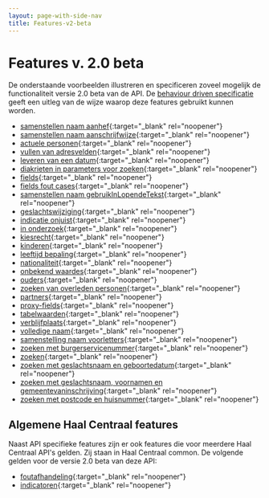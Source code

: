 ```yaml
---
layout: page-with-side-nav
title: Features-v2-beta
---
```

# Features v. 2.0 beta
De onderstaande voorbeelden illustreren en specificeren zoveel mogelijk de functionaliteit versie 2.0 beta van de API.
De [behaviour driven specificatie](https://github.com/VNG-Realisatie/Haal-Centraal-BRP-bevragen/blob/develop/features/README.md) geeft een uitleg van de wijze waarop deze features gebruikt kunnen worden.

- [samenstellen naam aanhef](https://github.com/VNG-Realisatie/Haal-Centraal-BRP-bevragen/blob/develop/features/aanhef.feature){:target="_blank" rel="noopener"}
- [samenstellen naam aanschrijfwijze](https://github.com/VNG-Realisatie/Haal-Centraal-BRP-bevragen/blob/develop/features/aanschrijfwijze.feature){:target="_blank" rel="noopener"}
- [actuele personen](https://github.com/VNG-Realisatie/Haal-Centraal-BRP-bevragen/blob/develop/features/actuele_persoon.feature){:target="_blank" rel="noopener"}
- [vullen van adresvelden](https://github.com/VNG-Realisatie/Haal-Centraal-BRP-bevragen/blob/develop/features/adres.feature){:target="_blank" rel="noopener"}
- [leveren van een datum](https://github.com/VNG-Realisatie/Haal-Centraal-BRP-bevragen/blob/develop/features/datum.feature){:target="_blank" rel="noopener"}
- [diakrieten in parameters voor zoeken](https://github.com/VNG-Realisatie/Haal-Centraal-BRP-bevragen/blob/develop/features/diakrieten_in_parameter.feature){:target="_blank" rel="noopener"}
- [fields](https://github.com/VNG-Realisatie/Haal-Centraal-BRP-bevragen/blob/develop/features/fields.feature){:target="_blank" rel="noopener"}
- [fields fout cases](https://github.com/VNG-Realisatie/Haal-Centraal-BRP-bevragen/blob/develop/fields-fout-cases.feature){:target="_blank" rel="noopener"}
- [samenstellen naam gebruikInLopendeTekst](https://github.com/VNG-Realisatie/Haal-Centraal-BRP-bevragen/blob/develop/features/gebruik_in_lopende_tekst.feature){:target="_blank" rel="noopener"}
- [geslachtswijziging](https://github.com/VNG-Realisatie/Haal-Centraal-BRP-bevragen/blob/develop/features/geslachtswijziging.feature){:target="_blank" rel="noopener"}
- [indicatie onjuist](https://github.com/VNG-Realisatie/Haal-Centraal-BRP-bevragen/blob/develop/features/indicatie_onjuist.feature){:target="_blank" rel="noopener"}
- [in onderzoek](https://github.com/VNG-Realisatie/Haal-Centraal-BRP-bevragen/blob/develop/features/in_onderzoek.feature){:target="_blank" rel="noopener"}
- [kiesrecht](https://github.com/VNG-Realisatie/Haal-Centraal-BRP-bevragen/blob/develop/features/kiesrecht.feature){:target="_blank" rel="noopener"}
- [kinderen](https://github.com/VNG-Realisatie/Haal-Centraal-BRP-bevragen/blob/develop/features/kinderen.feature){:target="_blank" rel="noopener"}
- [leeftijd bepaling](https://github.com/VNG-Realisatie/Haal-Centraal-BRP-bevragen/blob/develop/features/leeftijd_bepaling.feature){:target="_blank" rel="noopener"}
- [nationaliteit](https://github.com/VNG-Realisatie/Haal-Centraal-BRP-bevragen/blob/develop/features/nationaliteit.feature){:target="_blank" rel="noopener"}
- [onbekend waardes](https://github.com/VNG-Realisatie/Haal-Centraal-BRP-bevragen/blob/develop/features/onbekend_waardes.feature){:target="_blank" rel="noopener"}
- [ouders](https://github.com/VNG-Realisatie/Haal-Centraal-BRP-bevragen/blob/develop/features/ouders.feature){:target="_blank" rel="noopener"}
- [zoeken van overleden personen](https://github.com/VNG-Realisatie/Haal-Centraal-BRP-bevragen/blob/develop/features/overleden_personen.feature){:target="_blank" rel="noopener"}
- [partners](https://github.com/VNG-Realisatie/Haal-Centraal-BRP-bevragen/blob/develop/features/partners.feature){:target="_blank" rel="noopener"}
- [proxy-fields](https://github.com/VNG-Realisatie/Haal-Centraal-BRP-bevragen/blob/develop/features/proxy-fields.feature){:target="_blank" rel="noopener"}
- [tabelwaarden](https://github.com/VNG-Realisatie/Haal-Centraal-BRP-bevragen/blob/develop/features/tabelwaarden.feature){:target="_blank" rel="noopener"}
- [verblijfplaats](https://github.com/VNG-Realisatie/Haal-Centraal-BRP-bevragen/blob/develop/features/verblijfplaats.feature){:target="_blank" rel="noopener"}
- [volledige naam](https://github.com/VNG-Realisatie/Haal-Centraal-BRP-bevragen/blob/develop/features/volledigeNaam.feature){:target="_blank" rel="noopener"}
- [samenstelling naam voorletters](https://github.com/VNG-Realisatie/Haal-Centraal-BRP-bevragen/blob/develop/features/voorletters.feature){:target="_blank" rel="noopener"}
- [zoeken met burgerservicenummer](https://github.com/VNG-Realisatie/Haal-Centraal-BRP-bevragen/blob/develop/features/zoek-met-bsn.feature){:target="_blank" rel="noopener"}
- [zoeken](https://github.com/VNG-Realisatie/Haal-Centraal-BRP-bevragen/blob/develop/features/zoek.feature){:target="_blank" rel="noopener"}
- [zoeken met geslachtsnaam en geboortedatum](https://github.com/VNG-Realisatie/Haal-Centraal-BRP-bevragen/blob/develop/features/zoek-met-geslachtsnaam-geboortedatum.feature){:target="_blank" rel="noopener"}
- [zoeken met geslachtsnaam, voornamen en gemeentevaninschrijving](https://github.com/VNG-Realisatie/Haal-Centraal-BRP-bevragen/blob/develop/features/zoek-met-geslachtsnaam-voornamen-gemeentevaninschrijving.feature){:target="_blank" rel="noopener"}
- [zoeken met postcode en huisnummer](https://github.com/VNG-Realisatie/Haal-Centraal-BRP-bevragen/blob/develop/features/zoek-met-postcode-huisnummer.feature){:target="_blank" rel="noopener"}

## Algemene Haal Centraal features
Naast API specifieke features zijn er ook features die voor meerdere Haal Centraal API's gelden. Zij staan in Haal Centraal common. De volgende gelden voor de versie 2.0 beta van deze API:
- [foutafhandeling](https://github.com/VNG-Realisatie/Haal-Centraal-common/blob/master/features/foutafhandeling.feature){:target="_blank" rel="noopener"}
- [indicatoren](https://github.com/VNG-Realisatie/Haal-Centraal-common/blob/master/features/indicatoren.feature){:target="_blank" rel="noopener"}

